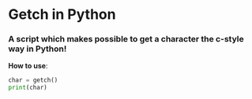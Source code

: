 # Getch in Python
### A script which makes possible to get a character the c-style way in Python!

**How to use**:<br>
```Python
char = getch()
print(char)
```
